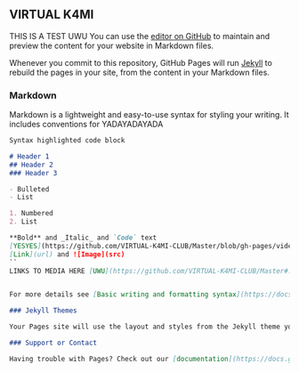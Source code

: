 ## VIRTUAL K4MI
THIS IS A TEST UWU
You can use the [editor on GitHub](https://github.com/VIRTUAL-K4MI-CLUB/Master/edit/gh-pages/index.md) to maintain and preview the content for your website in Markdown files.

Whenever you commit to this repository, GitHub Pages will run [Jekyll](https://jekyllrb.com/) to rebuild the pages in your site, from the content in your Markdown files.

### Markdown

Markdown is a lightweight and easy-to-use syntax for styling your writing. It includes conventions for YADAYADAYADA

```markdown
Syntax highlighted code block

# Header 1
## Header 2
### Header 3

- Bulleted
- List

1. Numbered
2. List

**Bold** and _Italic_ and `Code` text
[YESYES](https://github.com/VIRTUAL-K4MI-CLUB/Master/blob/gh-pages/videoplayback-2%20(3).mp4)
[Link](url) and ![Image](src)
``
LINKS TO MEDIA HERE [UWU](https://github.com/VIRTUAL-K4MI-CLUB/Master#:~:text=videoplayback%2D2.3.-,mp4)


For more details see [Basic writing and formatting syntax](https://docs.github.com/en/github/writing-on-github/getting-started-with-writing-and-formatting-on-github/basic-writing-and-formatting-syntax).

### Jekyll Themes

Your Pages site will use the layout and styles from the Jekyll theme you have selected in your [repository settings](https://github.com/VIRTUAL-K4MI-CLUB/Master/settings/pages). The name of this theme is saved in the Jekyll `_config.yml` configuration file.

### Support or Contact

Having trouble with Pages? Check out our [documentation](https://docs.github.com/categories/github-pages-basics/) or [contact support](https://support.github.com/contact) and we’ll help you sort it out.
